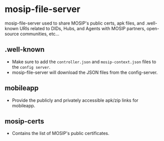 # mosip-file-server

mosip-file-server used to share MOSIP's public certs, apk files, and .well-known URIs related to DIDs, Hubs, and Agents with MOSIP partners, open-source communities, etc...

## .well-known
* Make sure to add the `controller.json` and `mosip-context.json` files to the `config server`.
* mosip-file-server will download the JSON files from the config-server.

## mobileapp
* Provide the publicly and privately accessible apk/zip links for mobileapp.

## mosip-certs
* Contains the list of MOSIP's public certificates.
